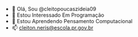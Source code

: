- 👋 Olá, Sou @cleitopoucaszideia09
- 👀 Estou Interessado Em Programação
- 🌱 Estou Aprendendo Pensamento Computacional
- 📫 cleiton.neris@escola.pr.gov.br
